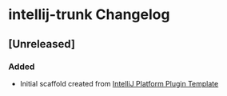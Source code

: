 <!-- Keep a Changelog guide -> https://keepachangelog.com -->

# intellij-trunk Changelog

## [Unreleased]
### Added
- Initial scaffold created from [IntelliJ Platform Plugin Template](https://github.com/JetBrains/intellij-platform-plugin-template)
